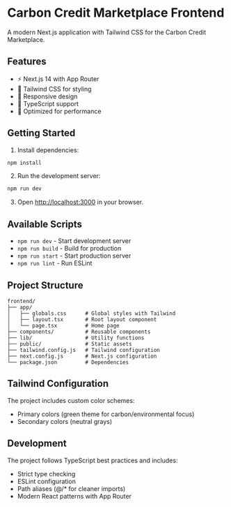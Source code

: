 # Carbon Credit Marketplace Frontend

A modern Next.js application with Tailwind CSS for the Carbon Credit Marketplace.

## Features

- ⚡ Next.js 14 with App Router
- 🎨 Tailwind CSS for styling
- 📱 Responsive design
- 🔧 TypeScript support
- 🚀 Optimized for performance

## Getting Started

1. Install dependencies:
```bash
npm install
```

2. Run the development server:
```bash
npm run dev
```

3. Open [http://localhost:3000](http://localhost:3000) in your browser.

## Available Scripts

- `npm run dev` - Start development server
- `npm run build` - Build for production
- `npm run start` - Start production server
- `npm run lint` - Run ESLint

## Project Structure

```
frontend/
├── app/
│   ├── globals.css      # Global styles with Tailwind
│   ├── layout.tsx       # Root layout component
│   └── page.tsx         # Home page
├── components/          # Reusable components
├── lib/                 # Utility functions
├── public/              # Static assets
├── tailwind.config.js   # Tailwind configuration
├── next.config.js       # Next.js configuration
└── package.json         # Dependencies
```

## Tailwind Configuration

The project includes custom color schemes:
- Primary colors (green theme for carbon/environmental focus)
- Secondary colors (neutral grays)

## Development

The project follows TypeScript best practices and includes:
- Strict type checking
- ESLint configuration
- Path aliases (@/* for cleaner imports)
- Modern React patterns with App Router
